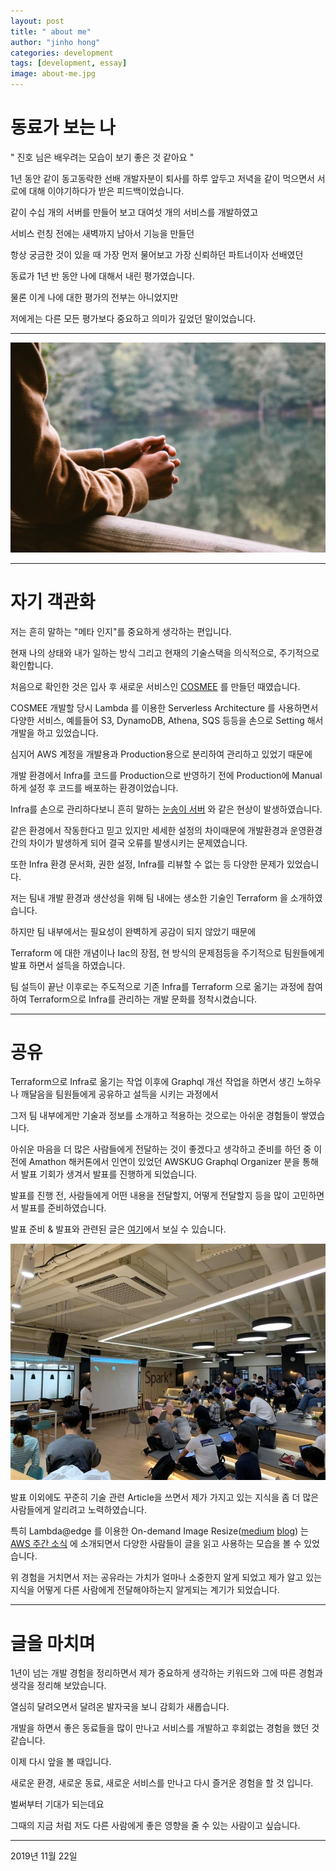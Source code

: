 ```yaml
---
layout: post
title: " about me"
author: "jinho hong"
categories: development
tags: [development, essay]
image: about-me.jpg
---
```


# 동료가 보는 나

" 진호 님은 배우려는 모습이 보기 좋은 것 같아요 "

1년 동안 같이 동고동락한 선배 개발자분이 퇴사를 하루 앞두고 저녁을 같이 먹으면서 서로에 대해 이야기하다가 받은 피드백이었습니다.

같이 수십 개의 서버를 만들어 보고 대여섯 개의 서비스를 개발하였고

서비스 런칭 전에는 새벽까지 남아서 기능을 만들던

항상 궁금한 것이 있을 때 가장 먼저 물어보고 가장 신뢰하던 파트너이자 선배였던

동료가 1년 반 동안 나에 대해서 내린 평가였습니다.

물론 이게 나에 대한 평가의 전부는 아니었지만

저에게는 다른 모든 평가보다 중요하고 의미가 깊었던 말이었습니다.

---

![](../assets/img/think.jpg)

---

# 자기 객관화

저는 흔히 말하는 "메타 인지"를 중요하게 생각하는 편입니다.

현재 나의 상태와 내가 일하는 방식 그리고 현재의 기술스택을 의식적으로, 주기적으로 확인합니다.

처음으로 확인한 것은 입사 후 새로운 서비스인 [COSMEE](https://m.blog.naver.com/wsb9393/221508016691) 를 만들던 때였습니다.

COSMEE 개발할 당시 Lambda 를 이용한 Serverless Architecture 를 사용하면서 다양한 서비스, 예를들어 S3, DynamoDB, Athena, SQS 등등을 손으로 Setting 해서 개발을 하고 있었습니다.

심지어 AWS 계정을 개발용과 Production용으로 분리하여 관리하고 있었기 때문에

개발 환경에서 Infra를 코드를 Production으로 반영하기 전에 Production에 Manual하게 설정 후 코드를 배포하는 환경이었습니다.

Infra를 손으로 관리하다보니 흔히 말하는 [눈송이 서버](https://bcho.tistory.com/1224) 와 같은 현상이 발생하였습니다.

같은 환경에서 작동한다고 믿고 있지만 세세한 설정의 차이때문에 개발환경과 운영환경 간의 차이가 발생하게 되어 결국 오류를 발생시키는 문제였습니다.

또한 Infra 환경 문서화, 권한 설정, Infra를 리뷰할 수 없는 등 다양한 문제가 있었습니다.

저는 팀내 개발 환경과 생산성을 위해 팀 내에는 생소한 기술인 Terraform 을 소개하였습니다.

하지만 팀 내부에서는 필요성이 완벽하게 공감이 되지 않았기 때문에

Terraform 에 대한 개념이나 Iac의 장점, 현 방식의 문제점등을 주기적으로 팀원들에게 발표 하면서 설득을 하였습니다.

팀 설득이 끝난 이후로는 주도적으로 기존 Infra를 Terraform 으로 옮기는 과정에 참여하여 Terraform으로 Infra를 관리하는 개발 문화를 정착시켰습니다.

---

# 공유

Terraform으로 Infra로 옮기는 작업 이후에 Graphql 개선 작업을 하면서 생긴 노하우나 깨달음을 팀원들에게 공유하고 설득을 시키는 과정에서

그저 팀 내부에게만 기술과 정보를 소개하고 적용하는 것으로는 아쉬운 경험들이 쌓였습니다.

아쉬운 마음을 더 많은 사람들에게 전달하는 것이 좋겠다고 생각하고 준비를 하던 중 이전에 Amathon 해커톤에서 인연이 있었던 AWSKUG Graphql Organizer 분을 통해서 발표 기회가 생겨서 발표를 진행하게 되었습니다.

발표를 진행 전, 사람들에게 어떤 내용을 전달할지, 어떻게 전달할지 등을 많이 고민하면서 발표를 준비하였습니다.

발표 준비 & 발표와 관련된 글은 [여기](https://jinho.dev/development/graphql-meetup.html)에서 보실 수 있습니다.

![](../assets/img/meetup.jpg)

발표 이외에도 꾸준히 기술 관련 Article을 쓰면서 제가 가지고 있는 지식을 좀 더 많은 사람들에게 알리려고 노력하였습니다.

특히 Lambda@edge 를 이용한 On-demand Image Resize([medium](https://engineering.huiseoul.com/lambda-%ED%95%9C%EA%B0%9C%EB%A1%9C-%EB%A7%8C%EB%93%9C%EB%8A%94-on-demand-image-resizing-d48167cc1c31) [blog](https://jinho.dev/development/lambdaEdge.html)) 는 [AWS 주간 소식](https://aws.amazon.com/ko/blogs/korea/week-in-review-13-8-18/) 에 소개되면서 다양한 사람들이 글을 읽고 사용하는 모습을 볼 수 있었습니다.

위 경험을 거치면서 저는 공유라는 가치가 얼마나 소중한지 알게 되었고 제가 알고 있는 지식을 어떻게 다른 사람에게 전달해야하는지 알게되는 계기가 되었습니다.

---

# 글을 마치며

1년이 넘는 개발 경험을 정리하면서 제가 중요하게 생각하는 키워드와 그에 따른 경험과 생각을 정리해 보았습니다.

열심히 달려오면서 달려온 발자국을 보니 감회가 새롭습니다.

개발을 하면서 좋은 동료들을 많이 만나고 서비스를 개발하고 후회없는 경험을 했던 것 같습니다.

이제 다시 앞을 볼 때입니다.

새로운 환경, 새로운 동료, 새로운 서비스를 만나고 다시 즐거운 경험을 할 것 입니다.

벌써부터 기대가 되는데요

그때의 지금 처럼 저도 다른 사람에게 좋은 영향을 줄 수 있는 사람이고 싶습니다.

---

2019년 11월 22일
